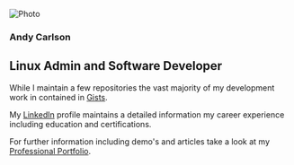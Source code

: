 ![Photo][personal photo]
### Andy Carlson  
## Linux Admin and Software Developer  
  
While I maintain a few repositories the vast majority of my development work in contained in [Gists][gist url].  
  
My [LinkedIn][linkedin profile] profile maintains a detailed information my career experience including education and certifications.  
  
For further information including demo's and articles take a look at my [Professional Portfolio][portfolio website].

[portfolio website]: https://bng44270.github.io
[linkedin profile]: http://linkedin.com/in/carlsonandy/
[gist url]: https://gists.github.com/bng44270
[personal photo]: https://media.licdn.com/dms/image/C4E03AQGhoWHrnTtoGQ/profile-displayphoto-shrink_800_800/0/1569264468559?e=2147483647&v=beta&t=SCc5mVeBofS8XNsxSA2g9BQNBRN_ifXdrybRdsTB7C0
<!--
**bng44270/bng44270** is a ✨ _special_ ✨ repository because its `README.md` (this file) appears on your GitHub profile.

Here are some ideas to get you started:

- 🔭 I’m currently working on ...
- 🌱 I’m currently learning ...
- 👯 I’m looking to collaborate on ...
- 🤔 I’m looking for help with ...
- 💬 Ask me about ...
- 📫 How to reach me: ...
- 😄 Pronouns: ...
- ⚡ Fun fact: ...
-->

